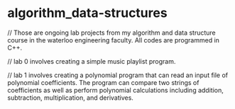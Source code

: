 # algorithm_data-structures

// Those are ongoing lab projects from my algorithm and data structure course in the waterloo engineering faculty. All codes are programmed in C++. 

// lab 0 involves creating a simple music playlist program.

// lab 1 involves creating a polynomial program that can read an input file of polynomial coefficients. The program can compare two strings of coefficients as well as perform polynomial calculations including addition, subtraction, multiplication, and derivatives. 
